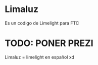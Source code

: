 # Limaluz
Es un codigo de Limelight para FTC

# TODO: PONER PREZI

Limaluz = limelight en español xd
